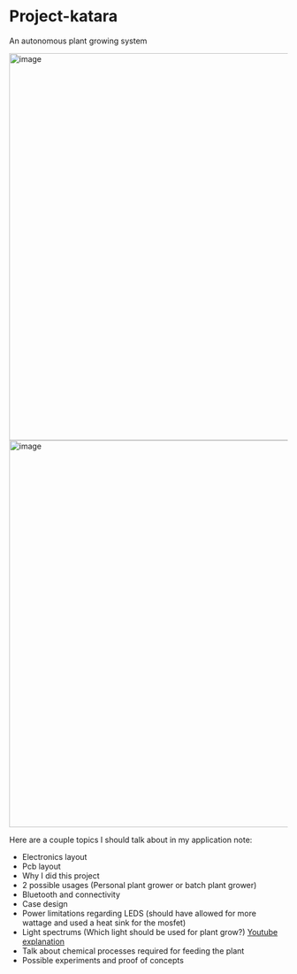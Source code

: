 # Project-katara
An autonomous plant growing system

<img width="700" alt="image" src="https://github.com/user-attachments/assets/c9695269-cdf3-4ecb-a229-ccd004112961">

<img width="700" alt="image" src="https://github.com/driesnuttin25/Project-katara/assets/114076101/9ac87796-c37d-41e2-8f92-fde0d44cc8c9">

Here are a couple topics I should talk about in my application note:
- Electronics layout
- Pcb layout
- Why I did this project
- 2 possible usages (Personal plant grower or batch plant grower)
- Bluetooth and connectivity
- Case design
- Power limitations regarding LEDS (should have allowed for more wattage and used a heat sink for the mosfet)
- Light spectrums (Which light should be used for plant grow?) [Youtube explanation](https://www.youtube.com/watch?v=kUpEQ4kU148&ab_channel=AlboPepper-DroughtProofUrbanGardening)
- Talk about chemical processes required for feeding the plant
- Possible experiments and proof of concepts
